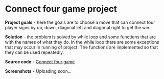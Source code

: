 # Connect four game project

**Project goals** - here the goals are to choose a move that can connect four player signs by up, down, diagonal left and diagonal right to get the win.

**Solution** - the problem is solved by while loop and some functions that are with the names of what they do. In the while loop there are some exceptions that may occur in running of project. 
The functions are implemented so that they can be used repeatedly.

**Source code** - [Connect four game](https://github.com/PeterKeremidchiev/Small-Python-Projects/blob/main/count_four_game/connect_four_game.py)

**Screenshots** - Uploading soon...
